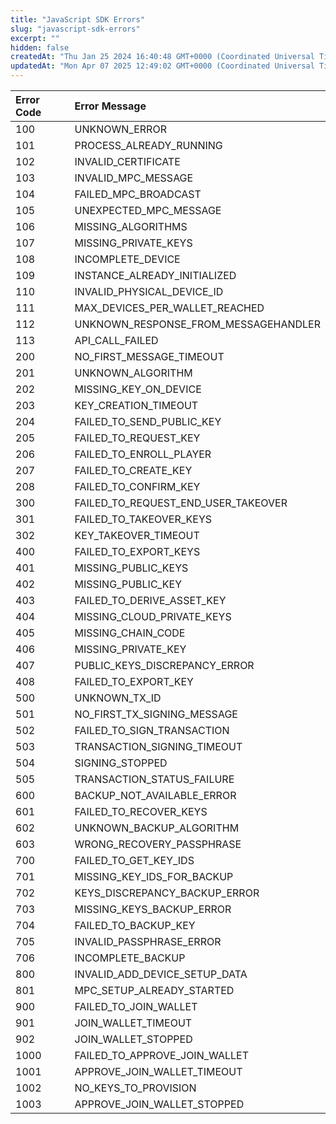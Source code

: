 ```yaml
---
title: "JavaScript SDK Errors"
slug: "javascript-sdk-errors"
excerpt: ""
hidden: false
createdAt: "Thu Jan 25 2024 16:40:48 GMT+0000 (Coordinated Universal Time)"
updatedAt: "Mon Apr 07 2025 12:49:02 GMT+0000 (Coordinated Universal Time)"
---
```

| Error Code | Error Message                        |
| :--------- | :----------------------------------- |
| 100        | UNKNOWN_ERROR                        |
| 101        | PROCESS_ALREADY_RUNNING              |
| 102        | INVALID_CERTIFICATE                  |
| 103        | INVALID_MPC_MESSAGE                  |
| 104        | FAILED_MPC_BROADCAST                 |
| 105        | UNEXPECTED_MPC_MESSAGE               |
| 106        | MISSING_ALGORITHMS                   |
| 107        | MISSING_PRIVATE_KEYS                 |
| 108        | INCOMPLETE_DEVICE                    |
| 109        | INSTANCE_ALREADY_INITIALIZED         |
| 110        | INVALID_PHYSICAL_DEVICE_ID           |
| 111        | MAX_DEVICES_PER_WALLET_REACHED       |
| 112        | UNKNOWN_RESPONSE_FROM_MESSAGEHANDLER |
| 113        | API_CALL_FAILED                      |
| 200        | NO_FIRST_MESSAGE_TIMEOUT             |
| 201        | UNKNOWN_ALGORITHM                    |
| 202        | MISSING_KEY_ON_DEVICE                |
| 203        | KEY_CREATION_TIMEOUT                 |
| 204        | FAILED_TO_SEND_PUBLIC_KEY            |
| 205        | FAILED_TO_REQUEST_KEY                |
| 206        | FAILED_TO_ENROLL_PLAYER              |
| 207        | FAILED_TO_CREATE_KEY                 |
| 208        | FAILED_TO_CONFIRM_KEY                |
| 300        | FAILED_TO_REQUEST_END_USER_TAKEOVER  |
| 301        | FAILED_TO_TAKEOVER_KEYS              |
| 302        | KEY_TAKEOVER_TIMEOUT                 |
| 400        | FAILED_TO_EXPORT_KEYS                |
| 401        | MISSING_PUBLIC_KEYS                  |
| 402        | MISSING_PUBLIC_KEY                   |
| 403        | FAILED_TO_DERIVE_ASSET_KEY           |
| 404        | MISSING_CLOUD_PRIVATE_KEYS           |
| 405        | MISSING_CHAIN_CODE                   |
| 406        | MISSING_PRIVATE_KEY                  |
| 407        | PUBLIC_KEYS_DISCREPANCY_ERROR        |
| 408        | FAILED_TO_EXPORT_KEY                 |
| 500        | UNKNOWN_TX_ID                        |
| 501        | NO_FIRST_TX_SIGNING_MESSAGE          |
| 502        | FAILED_TO_SIGN_TRANSACTION           |
| 503        | TRANSACTION_SIGNING_TIMEOUT          |
| 504        | SIGNING_STOPPED                      |
| 505        | TRANSACTION_STATUS_FAILURE           |
| 600        | BACKUP_NOT_AVAILABLE_ERROR           |
| 601        | FAILED_TO_RECOVER_KEYS               |
| 602        | UNKNOWN_BACKUP_ALGORITHM             |
| 603        | WRONG_RECOVERY_PASSPHRASE            |
| 700        | FAILED_TO_GET_KEY_IDS                |
| 701        | MISSING_KEY_IDS_FOR_BACKUP           |
| 702        | KEYS_DISCREPANCY_BACKUP_ERROR        |
| 703        | MISSING_KEYS_BACKUP_ERROR            |
| 704        | FAILED_TO_BACKUP_KEY                 |
| 705        | INVALID_PASSPHRASE_ERROR             |
| 706        | INCOMPLETE_BACKUP                    |
| 800        | INVALID_ADD_DEVICE_SETUP_DATA        |
| 801        | MPC_SETUP_ALREADY_STARTED            |
| 900        | FAILED_TO_JOIN_WALLET                |
| 901        | JOIN_WALLET_TIMEOUT                  |
| 902        | JOIN_WALLET_STOPPED                  |
| 1000       | FAILED_TO_APPROVE_JOIN_WALLET        |
| 1001       | APPROVE_JOIN_WALLET_TIMEOUT          |
| 1002       | NO_KEYS_TO_PROVISION                 |
| 1003       | APPROVE_JOIN_WALLET_STOPPED          |
